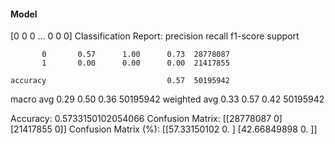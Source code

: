 #### Model
[0 0 0 ... 0 0 0]
Classification Report:
              precision    recall  f1-score   support

           0       0.57      1.00      0.73  28778087
           1       0.00      0.00      0.00  21417855

    accuracy                           0.57  50195942
   macro avg       0.29      0.50      0.36  50195942
weighted avg       0.33      0.57      0.42  50195942

Accuracy: 0.5733150102054066
Confusion Matrix:
[[28778087        0]
 [21417855        0]]
Confusion Matrix (%):
[[57.33150102  0.        ]
 [42.66849898  0.        ]]
